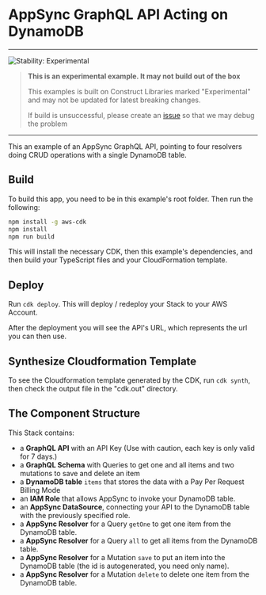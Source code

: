 # AppSync GraphQL API Acting on DynamoDB
<!--BEGIN STABILITY BANNER-->
---

![Stability: Experimental](https://img.shields.io/badge/stability-Experimental-important.svg?style=for-the-badge)

> **This is an experimental example. It may not build out of the box**
>
> This examples is built on Construct Libraries marked "Experimental" and may not be updated for latest breaking changes.
>
> If build is unsuccessful, please create an [issue](https://github.com/aws-samples/aws-cdk-examples/issues/new) so that we may debug the problem 

---
<!--END STABILITY BANNER-->

This an example of an AppSync GraphQL API, pointing to four resolvers doing CRUD operations with a single DynamoDB table.

## Build

To build this app, you need to be in this example's root folder. Then run the following:

```bash
npm install -g aws-cdk
npm install
npm run build
```

This will install the necessary CDK, then this example's dependencies, and then build your TypeScript files and your CloudFormation template.

## Deploy

Run `cdk deploy`. This will deploy / redeploy your Stack to your AWS Account.

After the deployment you will see the API's URL, which represents the url you can then use.

## Synthesize Cloudformation Template

To see the Cloudformation template generated by the CDK, run `cdk synth`, then check the output file in the "cdk.out" directory.

## The Component Structure

This Stack contains:

- a __GraphQL API__ with an API Key (Use with caution, each key is only valid for 7 days.)
- a __GraphQL Schema__ with Queries to get one and all items and two mutations to save and delete an item
- a __DynamoDB table__ `items` that stores the data with a Pay Per Request Billing Mode
- an __IAM Role__ that allows AppSync to invoke your DynamoDB table.
- an __AppSync DataSource__, connecting your API to the DynamoDB table with the previously specified role.
- a __AppSync Resolver__ for a Query `getOne` to get one item from the DynamoDB table.
- a __AppSync Resolver__ for a Query `all` to get all items from the DynamoDB table.
- a __AppSync Resolver__ for a Mutation `save` to put an item into the DynamoDB table (the id is autogenerated, you need only name).
- a __AppSync Resolver__ for a Mutation `delete` to delete one item from the DynamoDB table.
